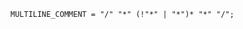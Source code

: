 <!-- This file is generated automatically by infrastructure scripts. Please don't edit by hand. -->

```{ .ebnf .slang-ebnf #MULTILINE_COMMENT }
MULTILINE_COMMENT = "/" "*" (!"*" | "*")* "*" "/";
```
